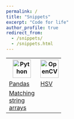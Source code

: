 ```yaml
---
permalink: /
title: "Snippets"
excerpt: "Code for life"
author_profile: true
redirect_from:
  - /snippets/
  - /snippets.html
---
```


<table style="width:30%">
  <tr>
    <th><img src="https://upload.wikimedia.org/wikipedia/commons/thumb/c/c3/Python-logo-notext.svg/800px-Python-logo-notext.svg.png" alt="Python" style="width:50px;height:50px;"></th>
    <th><img src="https://upload.wikimedia.org/wikipedia/commons/5/53/OpenCV_Logo_with_text.png" alt="OpenCV" style="width:50px;height:50px;">
    </th>
  </tr>
  <tr>
    <td> <a href="python-pandas.html">Pandas</a> </td>
    <td> <a href="python-opencv-hsv.html">HSV</a> </td>
  </tr>
  <tr>
    <td> <a href="python-pandas.html">Matching string arrays</a></td>
    <td></td>
  </tr>
</table>

 <br>
